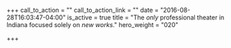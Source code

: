 +++
call_to_action = ""
call_to_action_link = ""
date = "2016-08-28T16:03:47-04:00"
is_active = true
title = "The *only* professional theater in Indiana focused solely on *new works*."
hero_weight = "020"

+++
